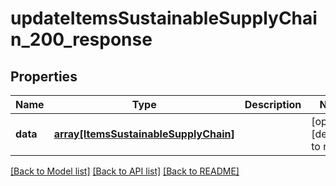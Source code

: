 # updateItemsSustainableSupplyChain_200_response

## Properties
Name | Type | Description | Notes
------------ | ------------- | ------------- | -------------
**data** | [**array[ItemsSustainableSupplyChain]**](ItemsSustainableSupplyChain.md) |  | [optional] [default to null]

[[Back to Model list]](../README.md#documentation-for-models) [[Back to API list]](../README.md#documentation-for-api-endpoints) [[Back to README]](../README.md)


